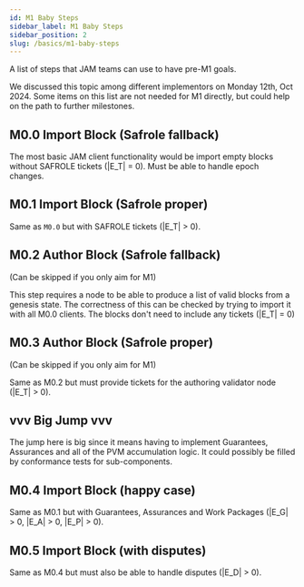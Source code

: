 ```yaml
---
id: M1 Baby Steps
sidebar_label: M1 Baby Steps
sidebar_position: 2
slug: /basics/m1-baby-steps
---
```


A list of steps that JAM teams can use to have pre-M1 goals.

We discussed this topic among different implementors on Monday 12th, Oct 2024. Some items on this list are not needed for M1 directly, but could help on the path to further milestones.

## M0.0 Import Block (Safrole fallback)

The most basic JAM client functionality would be import empty blocks without SAFROLE tickets (|E_T| = 0). Must be able to handle epoch changes.

## M0.1 Import Block (Safrole proper)

Same as `M0.0` but with SAFROLE tickets (|E_T| > 0).

## M0.2 Author Block (Safrole fallback)

(Can be skipped if you only aim for M1)

This step requires a node to be able to produce a list of valid blocks from a genesis state. The correctness of this can be checked by trying to import it with all M0.0 clients. The blocks don't need to include any tickets (|E_T| = 0)

## M0.3 Author Block (Safrole proper)

(Can be skipped if you only aim for M1)

Same as M0.2 but must provide tickets for the authoring validator node (|E_T| > 0).

## vvv Big Jump vvv

The jump here is big since it means having to implement Guarantees, Assurances and all of the PVM accumulation logic. It could possibly be filled by conformance tests for sub-components. 

## M0.4 Import Block (happy case)

Same as M0.1 but with Guarantees, Assurances and Work Packages (|E_G| > 0, |E_A| > 0, |E_P| > 0).

## M0.5 Import Block (with disputes)

Same as M0.4 but must also be able to handle disputes (|E_D| > 0).
